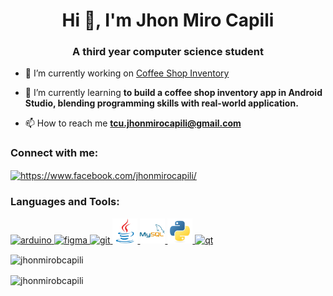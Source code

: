 <h1 align="center">Hi 👋, I'm Jhon Miro Capili</h1>
<h3 align="center">A third year computer science student</h3>

- 🔭 I’m currently working on [Coffee Shop Inventory](https://github.com/jhonmirobcapili/Calbeans-Coffee-Shop-Inventory)

- 🌱 I’m currently learning **to build a coffee shop inventory app in Android Studio, blending programming skills with real-world application.**

- 📫 How to reach me **tcu.jhonmirocapili@gmail.com**

<h3 align="left">Connect with me:</h3>
<p align="left">
<a href="https://fb.com/https://www.facebook.com/jhonmirocapili/" target="blank"><img align="center" src="https://raw.githubusercontent.com/rahuldkjain/github-profile-readme-generator/master/src/images/icons/Social/facebook.svg" alt="https://www.facebook.com/jhonmirocapili/" height="30" width="40" /></a>
</p>

<h3 align="left">Languages and Tools:</h3>
<p align="left"> <a href="https://www.arduino.cc/" target="_blank" rel="noreferrer"> <img src="https://cdn.worldvectorlogo.com/logos/arduino-1.svg" alt="arduino" width="40" height="40"/> </a> <a href="https://www.figma.com/" target="_blank" rel="noreferrer"> <img src="https://www.vectorlogo.zone/logos/figma/figma-icon.svg" alt="figma" width="40" height="40"/> </a> <a href="https://git-scm.com/" target="_blank" rel="noreferrer"> <img src="https://www.vectorlogo.zone/logos/git-scm/git-scm-icon.svg" alt="git" width="40" height="40"/> </a> <a href="https://www.java.com" target="_blank" rel="noreferrer"> <img src="https://raw.githubusercontent.com/devicons/devicon/master/icons/java/java-original.svg" alt="java" width="40" height="40"/> </a> <a href="https://www.mysql.com/" target="_blank" rel="noreferrer"> <img src="https://raw.githubusercontent.com/devicons/devicon/master/icons/mysql/mysql-original-wordmark.svg" alt="mysql" width="40" height="40"/> </a> <a href="https://www.python.org" target="_blank" rel="noreferrer"> <img src="https://raw.githubusercontent.com/devicons/devicon/master/icons/python/python-original.svg" alt="python" width="40" height="40"/> </a> <a href="https://www.qt.io/" target="_blank" rel="noreferrer"> <img src="https://upload.wikimedia.org/wikipedia/commons/0/0b/Qt_logo_2016.svg" alt="qt" width="40" height="40"/> </a> </p>

<p><img align="center" src="https://github-readme-stats.vercel.app/api/top-langs?username=jhonmirobcapili&show_icons=true&locale=en&layout=compact" alt="jhonmirobcapili" /></p>

<p><img align="center" src="https://github-readme-streak-stats.herokuapp.com/?user=jhonmirobcapili&" alt="jhonmirobcapili" /></p>
